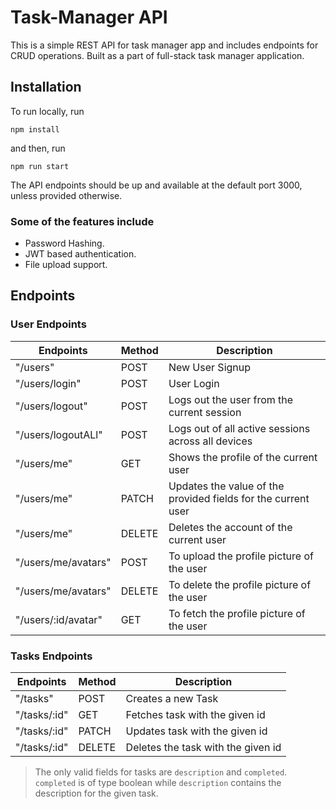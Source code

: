 # Task-Manager API
This is a simple REST API for task manager app and includes endpoints for CRUD operations. Built as a part of full-stack task manager application.
## Installation
To run locally, run
```
npm install
```
and then, run
```
npm run start
```
The API endpoints should be up and available at the default port 3000, unless provided otherwise.

### Some of the features include  
- Password Hashing. 
- JWT based authentication.
- File upload support.

## Endpoints
### User Endpoints
|Endpoints | Method | Description|
|----------|--------|-------------|
|"/users"  | POST   | New User Signup|
|"/users/login"| POST| User Login|
|"/users/logout"| POST | Logs out the user from the current session|
|"/users/logoutALl"| POST | Logs out of all active sessions across all devices|
|"/users/me"| GET | Shows the profile of the current user|
|"/users/me"| PATCH| Updates the value of the provided fields for the current user|
|"/users/me"| DELETE | Deletes the account of the current user|
|"/users/me/avatars"|POST| To upload the profile picture of the user|
|"/users/me/avatars"|DELETE| To delete the profile picture of the user|
|"/users/:id/avatar"|GET| To fetch the profile picture of the user|

### Tasks Endpoints
|Endpoints | Method | Description|
|-------|-------|------|
|"/tasks" | POST | Creates a new Task| 
|"/tasks/:id"| GET | Fetches task with the given id|
|"/tasks/:id"| PATCH | Updates task with the given id|
|"/tasks/:id"| DELETE | Deletes the task with the given id|
> The only valid fields for tasks are `description` and `completed`. `completed` is of type boolean while `description` contains the description for the given
> task.

